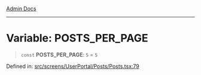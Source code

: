 [Admin Docs](/)

---

# Variable: POSTS_PER_PAGE

> `const` **POSTS_PER_PAGE**: `5` = `5`

Defined in: [src/screens/UserPortal/Posts/Posts.tsx:79](https://github.com/PalisadoesFoundation/talawa-admin/blob/main/src/screens/UserPortal/Posts/Posts.tsx#L79)
